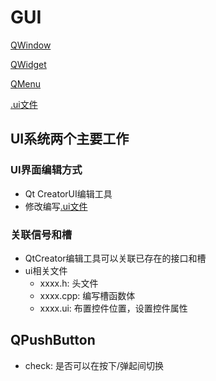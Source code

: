 # GUI

[QWindow](Qt_GUI_QMainWindow.md)

[QWidget](Qt_GUI_QWidget.md)

[QMenu](Qt_Menu.md)

[.ui文件](Qt_GUI_uiFile.md)

## UI系统两个主要工作

### UI界面编辑方式

- Qt CreatorUI编辑工具
- 修改编写[.ui文件](Qt_GUI_uiFile.md)

### 关联信号和槽

- QtCreator编辑工具可以关联已存在的接口和槽
- ui相关文件
  - xxxx.h: 头文件
  - xxxx.cpp: 编写槽函数体
  - xxxx.ui: 布置控件位置，设置控件属性

## QPushButton

- check: 是否可以在按下/弹起间切换